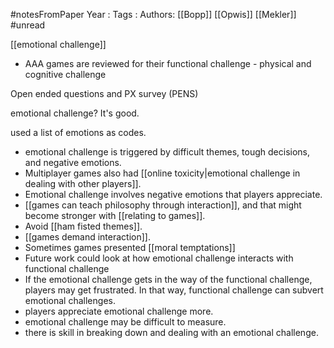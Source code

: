 #notesFromPaper
Year   :
Tags   :
Authors: [[Bopp]] [[Opwis]] [[Mekler]]
#unread 

[[emotional challenge]]

 - AAA games are reviewed for their functional challenge - physical and cognitive challenge

Open ended questions and PX survey (PENS)

emotional challenge? It's good.

used a list of emotions as codes.

 - emotional challenge is triggered by difficult themes, tough decisions, and negative emotions.
 - Multiplayer games also had [[online toxicity|emotional challenge in dealing with other players]].
 - Emotional challenge involves negative emotions that players appreciate.
 - [[games can teach philosophy through interaction]], and that might become stronger with [[relating to games]]. 
 - Avoid [[ham fisted themes]]. 
 - [[games demand interaction]]. 
 - Sometimes games presented [[moral temptations]]
 - Future work could look at how emotional challenge interacts with functional challenge
 - If the emotional challenge gets in the way of the functional challenge, players may get frustrated. In that way, functional challenge can subvert emotional challenges.
 - players appreciate emotional challenge more.
 - emotional challenge may be difficult to measure.
 - there is skill in breaking down and dealing with an emotional challenge.
